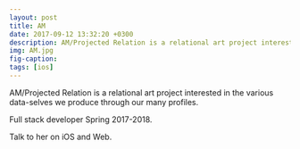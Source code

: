 ```yaml
---
layout: post
title: AM
date: 2017-09-12 13:32:20 +0300
description: AM/Projected Relation is a relational art project interested in the various data-selves we produce through our many profiles.
img: AM.jpg
fig-caption: 
tags: [ios]
---
```


AM/Projected Relation is a relational art project interested in the various data-selves we produce through our many profiles.

Full stack developer Spring 2017-2018.

Talk to her on iOS and Web.